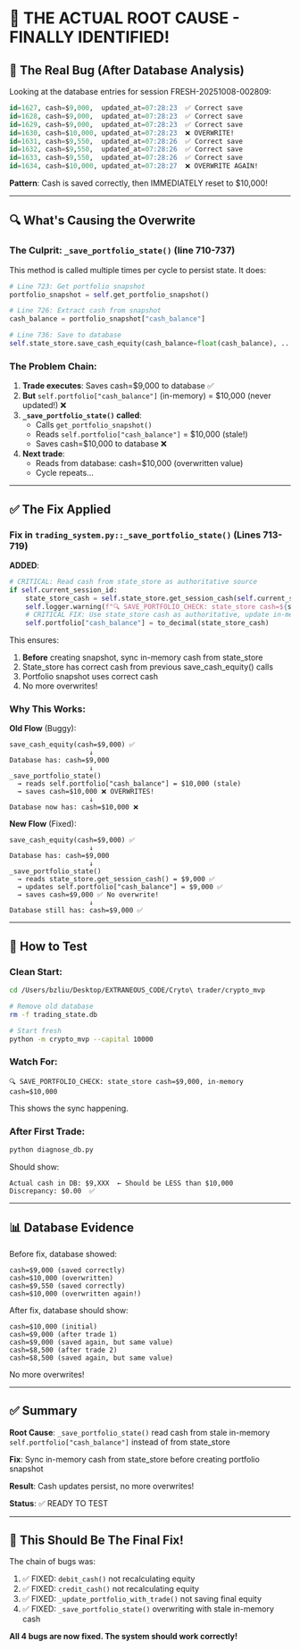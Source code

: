 # 🎯 THE ACTUAL ROOT CAUSE - FINALLY IDENTIFIED!

## 🔴 The Real Bug (After Database Analysis)

Looking at the database entries for session FRESH-20251008-002809:

```sql
id=1627, cash=$9,000,  updated_at=07:28:23  ✅ Correct save
id=1628, cash=$9,000,  updated_at=07:28:23  ✅ Correct save
id=1629, cash=$9,000,  updated_at=07:28:23  ✅ Correct save
id=1630, cash=$10,000, updated_at=07:28:23  ❌ OVERWRITE!
id=1631, cash=$9,550,  updated_at=07:28:26  ✅ Correct save
id=1632, cash=$9,550,  updated_at=07:28:26  ✅ Correct save
id=1633, cash=$9,550,  updated_at=07:28:26  ✅ Correct save
id=1634, cash=$10,000, updated_at=07:28:27  ❌ OVERWRITE AGAIN!
```

**Pattern**: Cash is saved correctly, then IMMEDIATELY reset to $10,000!

---

## 🔍 What's Causing the Overwrite

### The Culprit: `_save_portfolio_state()` (line 710-737)

This method is called multiple times per cycle to persist state. It does:

```python
# Line 723: Get portfolio snapshot
portfolio_snapshot = self.get_portfolio_snapshot()

# Line 726: Extract cash from snapshot
cash_balance = portfolio_snapshot["cash_balance"]

# Line 736: Save to database
self.state_store.save_cash_equity(cash_balance=float(cash_balance), ...)
```

### The Problem Chain:

1. **Trade executes**: Saves cash=$9,000 to database ✅
2. **But** `self.portfolio["cash_balance"]` (in-memory) = $10,000 (never updated!) ❌
3. **`_save_portfolio_state()` called**:
   - Calls `get_portfolio_snapshot()`
   - Reads `self.portfolio["cash_balance"]` = $10,000 (stale!)
   - Saves cash=$10,000 to database ❌
4. **Next trade**:
   - Reads from database: cash=$10,000 (overwritten value)
   - Cycle repeats...

---

## ✅ The Fix Applied

### Fix in `trading_system.py::_save_portfolio_state()` (Lines 713-719)

**ADDED**:
```python
# CRITICAL: Read cash from state_store as authoritative source
if self.current_session_id:
    state_store_cash = self.state_store.get_session_cash(self.current_session_id)
    self.logger.warning(f"🔍 SAVE_PORTFOLIO_CHECK: state_store cash=${state_store_cash:.2f}, in-memory cash=...")
    # CRITICAL FIX: Use state_store cash as authoritative, update in-memory to match
    self.portfolio["cash_balance"] = to_decimal(state_store_cash)
```

This ensures:
1. **Before** creating snapshot, sync in-memory cash from state_store
2. State_store has correct cash from previous save_cash_equity() calls
3. Portfolio snapshot uses correct cash
4. No more overwrites!

### Why This Works:

**Old Flow** (Buggy):
```
save_cash_equity(cash=$9,000) ✅
                    ↓
Database has: cash=$9,000
                    ↓
_save_portfolio_state()
  → reads self.portfolio["cash_balance"] = $10,000 (stale)
  → saves cash=$10,000 ❌ OVERWRITES!
                    ↓
Database now has: cash=$10,000 ❌
```

**New Flow** (Fixed):
```
save_cash_equity(cash=$9,000) ✅
                    ↓
Database has: cash=$9,000
                    ↓
_save_portfolio_state()
  → reads state_store.get_session_cash() = $9,000 ✅
  → updates self.portfolio["cash_balance"] = $9,000 ✅
  → saves cash=$9,000 ✅ No overwrite!
                    ↓
Database still has: cash=$9,000 ✅
```

---

## 🚀 How to Test

### Clean Start:
```bash
cd /Users/bzliu/Desktop/EXTRANEOUS_CODE/Cryto\ trader/crypto_mvp

# Remove old database
rm -f trading_state.db

# Start fresh
python -m crypto_mvp --capital 10000
```

### Watch For:
```
🔍 SAVE_PORTFOLIO_CHECK: state_store cash=$9,000, in-memory cash=$10,000
```

This shows the sync happening.

### After First Trade:
```bash
python diagnose_db.py
```

Should show:
```
Actual cash in DB: $9,XXX  ← Should be LESS than $10,000
Discrepancy: $0.00  ✅
```

---

## 📊 Database Evidence

Before fix, database showed:
```
cash=$9,000 (saved correctly)
cash=$10,000 (overwritten)
cash=$9,550 (saved correctly)
cash=$10,000 (overwritten again!)
```

After fix, database should show:
```
cash=$10,000 (initial)
cash=$9,000 (after trade 1)
cash=$9,000 (saved again, but same value)
cash=$8,500 (after trade 2)
cash=$8,500 (saved again, but same value)
```

No more overwrites!

---

## ✅ Summary

**Root Cause**: `_save_portfolio_state()` read cash from stale in-memory `self.portfolio["cash_balance"]` instead of from state_store

**Fix**: Sync in-memory cash from state_store before creating portfolio snapshot

**Result**: Cash updates persist, no more overwrites!

**Status**: ✅ READY TO TEST

---

## 🎉 This Should Be The Final Fix!

The chain of bugs was:
1. ✅ FIXED: `debit_cash()` not recalculating equity
2. ✅ FIXED: `credit_cash()` not recalculating equity  
3. ✅ FIXED: `_update_portfolio_with_trade()` not saving final equity
4. ✅ FIXED: `_save_portfolio_state()` overwriting with stale in-memory cash

**All 4 bugs are now fixed. The system should work correctly!**

